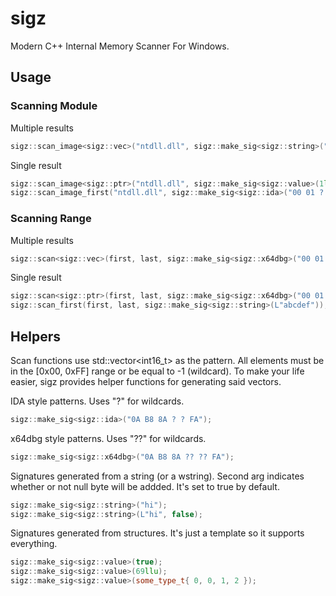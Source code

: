 # sigz

Modern C++ Internal Memory Scanner For Windows.

## Usage

### Scanning Module

Multiple results

```cpp
sigz::scan_image<sigz::vec>("ntdll.dll", sigz::make_sig<sigz::string>("MZ"), 5);
```

Single result

```cpp
sigz::scan_image<sigz::ptr>("ntdll.dll", sigz::make_sig<sigz::value>(1llu));
sigz::scan_image_first("ntdll.dll", sigz::make_sig<sigz::ida>("00 01 ? ? 02 03"));
```

### Scanning Range

Multiple results

```cpp
sigz::scan<sigz::vec>(first, last, sigz::make_sig<sigz::x64dbg>("00 01 ?? ?? 02 03"), 7);
```

Single result

```cpp
sigz::scan<sigz::ptr>(first, last, sigz::make_sig<sigz::x64dbg>("00 01 ?? ?? 02 03"));
sigz::scan_first(first, last, sigz::make_sig<sigz::string>(L"abcdef"));
```

## Helpers

Scan functions use std::vector<int16_t> as the pattern. All elements must be in the [0x00, 0xFF] range or be equal to -1 (wildcard). To make your life easier, sigz provides helper functions for generating said vectors.

IDA style patterns. Uses "?" for wildcards.

```cpp
sigz::make_sig<sigz::ida>("0A B8 8A ? ? FA");
```

x64dbg style patterns. Uses "??" for wildcards.

```cpp
sigz::make_sig<sigz::x64dbg>("0A B8 8A ?? ?? FA");
```

Signatures generated from a string (or a wstring). Second arg indicates whether or not null byte will be addded. It's set to true by default.

```cpp
sigz::make_sig<sigz::string>("hi");
sigz::make_sig<sigz::string>(L"hi", false);
```

Signatures generated from structures. It's just a template so it supports everything.

```cpp
sigz::make_sig<sigz::value>(true);
sigz::make_sig<sigz::value>(69llu);
sigz::make_sig<sigz::value>(some_type_t{ 0, 0, 1, 2 });
```
